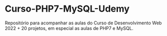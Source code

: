 # Curso-PHP7-MySQL-Udemy
Repositório para acompanhar as aulas do Curso de Desenvolvimento Web 2022 + 20 projetos, em especial as aulas de PHP7 e MySQL.
